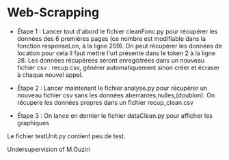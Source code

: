 # Web-Scrapping

- Étape 1 : Lancer tout d'abord le fichier cleanFonc.py pour récupérer les données des 6 premières pages
(ce nombre est modifiable dans la fonction responseLon, à la ligne 259).
On peut récupérer les données de location pour cela il faut mettre l'url présente dans le token 2 à la ligne 28.
Les données récupérées seront enregistrées dans un nouveau fichier csv : recup.csv, générer automatiquement sinon créer et écraser à chaque nouvel appel.

- Étape 2 :  Lancer maintenant le fichier analyse.py pour récupérer un nouveau fichier csv sans les données aberrantes,nulles,(doublon).
On récupere les données propres dans un fichier recup_clean.csv

- Étape 3 : On lance en dernier le fichier dataClean.py	pour afficher les graphiques


Le fichier testUnit.py contient peu de test.

Undersupervision of M.Ouziri
